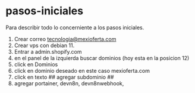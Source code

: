 # pasos-iniciales
Para describir todo lo concerniente a los pasos iniciales.

1. Crear correo tecnologia@mexioferta.com
2. Crear vps con debian 11.
3. Entrar a admin.shopify.com
4. en el panel de la izquierda buscar dominios (hoy esta en la posicion 12)
5. click en Dominios
6. click en dominio deseado en este caso mexioferta.com
7. click en texto ## agregar subdominio ##
8. agregar portainer, devn8n, devn8nwebhook, 
